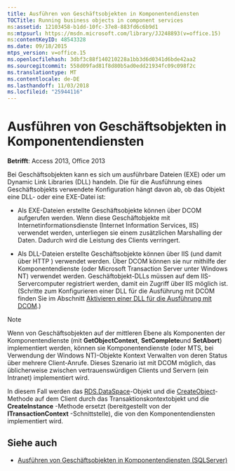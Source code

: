 ```yaml
---
title: Ausführen von Geschäftsobjekten in Komponentendiensten
TOCTitle: Running business objects in component services
ms:assetid: 12103458-b1dd-10fc-37e8-883fd6c6b9d1
ms:mtpsurl: https://msdn.microsoft.com/library/JJ248893(v=office.15)
ms:contentKeyID: 48543328
ms.date: 09/18/2015
mtps_version: v=office.15
ms.openlocfilehash: 3dbf3c88f140210228a1bb3d6d0341d6bde42aa2
ms.sourcegitcommit: 558d09fad81f8d80b5ad0edd21934fc09c098f2c
ms.translationtype: MT
ms.contentlocale: de-DE
ms.lasthandoff: 11/03/2018
ms.locfileid: "25944116"
---
```

# <a name="running-business-objects-in-component-services"></a>Ausführen von Geschäftsobjekten in Komponentendiensten

**Betrifft**: Access 2013, Office 2013

Bei Geschäftsobjekten kann es sich um ausführbare Dateien (EXE) oder um Dynamic Link Libraries (DLL) handeln. Die für die Ausführung eines Geschäftsobjekts verwendete Konfiguration hängt davon ab, ob das Objekt eine DLL- oder eine EXE-Datei ist:

  - Als EXE-Dateien erstellte Geschäftsobjekte können über DCOM aufgerufen werden. Wenn diese Geschäftobjekte mit Internetinformationsdienste (Internet Information Services, IIS) verwendet werden, unterliegen sie einem zusätzlichen Marshalling der Daten. Dadurch wird die Leistung des Clients verringert.

  - Als DLL-Dateien erstellte Geschäftsobjekte können über IIS (und damit über HTTP ) verwendet werden. Über DCOM können sie nur mithilfe der Komponentendienste (oder Microsoft Transaction Server unter Windows NT) verwendet werden. Geschäftobjekt-DLLs müssen auf dem IIS-Servercomputer registriert werden, damit ein Zugriff über IIS möglich ist. (Schritte zum Konfigurieren einer DLL für die Ausführung mit DCOM finden Sie im Abschnitt [Aktivieren einer DLL für die Ausführung mit DCOM](enabling-a-dll-to-run-on-dcom.md).)


> [!NOTE]
> Wenn von Geschäftsobjekten auf der mittleren Ebene als Komponenten der Komponentendienste (mit **GetObjectContext**, **SetComplete**und **SetAbort**) implementiert werden, können sie Komponentendienste (oder MTS, bei Verwendung der Windows NT)-Objekte Kontext Verwalten von deren Status über mehrere Client-Anrufe. Dieses Szenario ist mit DCOM möglich, das üblicherweise zwischen vertrauenswürdigen Clients und Servern (ein Intranet) implementiert wird. 
>
> In diesem Fall werden das [RDS.DataSpace](dataspace-object-rds.md)-Objekt und die [CreateObject](createobject-method-rds.md)-Methode auf dem Client durch das Transaktionskontextobjekt und die **CreateInstance** -Methode ersetzt (bereitgestellt von der **ITransactionContext** -Schnittstelle), die von den Komponentendiensten implementiert wird.


## <a name="see-also"></a>Siehe auch

- [Ausführen von Geschäftsobjekten in Komponentendiensten (SQLServer)](https://docs.microsoft.com/sql/ado/guide/remote-data-service/running-business-objects-in-component-services?view=sql-server-2017)